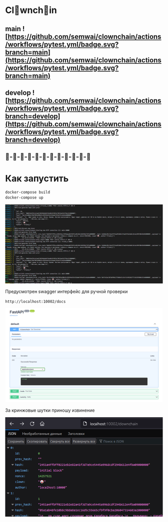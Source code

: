 # Cl🤡wnch🤡in

## main ![https://github.com/semwai/clownchain/actions/workflows/pytest.yml/badge.svg?branch=main](https://github.com/semwai/clownchain/actions/workflows/pytest.yml/badge.svg?branch=main)

## develop ![https://github.com/semwai/clownchain/actions/workflows/pytest.yml/badge.svg?branch=develop](https://github.com/semwai/clownchain/actions/workflows/pytest.yml/badge.svg?branch=develop)
## 🤡-🤡-🤡-🤡-🤡-🤡-🤡-🤡-🤡-🤡-🤡-🤡


# Как запустить

```bash
docker-compose build
docker-compose up
```

![](./static/1.PNG)

Предусмотрен swagger интерфейс для ручной проверки

`http://localhost:10002/docs`

![](./static/2.PNG)

За кринжовые шутки приношу извинение

![](./static/3.PNG)